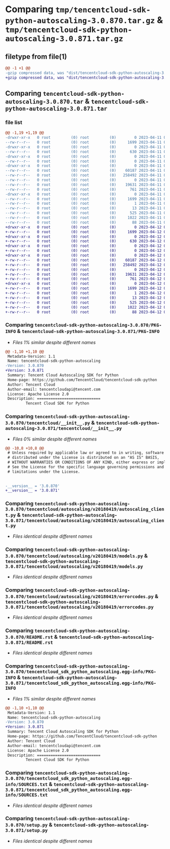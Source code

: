 # Comparing `tmp/tencentcloud-sdk-python-autoscaling-3.0.870.tar.gz` & `tmp/tencentcloud-sdk-python-autoscaling-3.0.871.tar.gz`

## filetype from file(1)

```diff
@@ -1 +1 @@
-gzip compressed data, was "dist/tencentcloud-sdk-python-autoscaling-3.0.870.tar", last modified: Tue Apr 11 03:20:11 2023, max compression
+gzip compressed data, was "dist/tencentcloud-sdk-python-autoscaling-3.0.871.tar", last modified: Wed Apr 12 00:15:57 2023, max compression
```

## Comparing `tencentcloud-sdk-python-autoscaling-3.0.870.tar` & `tencentcloud-sdk-python-autoscaling-3.0.871.tar`

### file list

```diff
@@ -1,19 +1,19 @@
-drwxr-xr-x   0 root         (0) root         (0)        0 2023-04-11 03:20:11.000000 tencentcloud-sdk-python-autoscaling-3.0.870/
--rw-r--r--   0 root         (0) root         (0)     1699 2023-04-11 03:20:11.000000 tencentcloud-sdk-python-autoscaling-3.0.870/PKG-INFO
-drwxr-xr-x   0 root         (0) root         (0)        0 2023-04-11 03:20:11.000000 tencentcloud-sdk-python-autoscaling-3.0.870/tencentcloud/
--rw-r--r--   0 root         (0) root         (0)      630 2023-04-11 03:20:11.000000 tencentcloud-sdk-python-autoscaling-3.0.870/tencentcloud/__init__.py
-drwxr-xr-x   0 root         (0) root         (0)        0 2023-04-11 03:20:11.000000 tencentcloud-sdk-python-autoscaling-3.0.870/tencentcloud/autoscaling/
--rw-r--r--   0 root         (0) root         (0)        0 2023-04-11 03:20:11.000000 tencentcloud-sdk-python-autoscaling-3.0.870/tencentcloud/autoscaling/__init__.py
-drwxr-xr-x   0 root         (0) root         (0)        0 2023-04-11 03:20:11.000000 tencentcloud-sdk-python-autoscaling-3.0.870/tencentcloud/autoscaling/v20180419/
--rw-r--r--   0 root         (0) root         (0)    60187 2023-04-11 03:20:11.000000 tencentcloud-sdk-python-autoscaling-3.0.870/tencentcloud/autoscaling/v20180419/autoscaling_client.py
--rw-r--r--   0 root         (0) root         (0)   258492 2023-04-11 03:20:11.000000 tencentcloud-sdk-python-autoscaling-3.0.870/tencentcloud/autoscaling/v20180419/models.py
--rw-r--r--   0 root         (0) root         (0)        0 2023-04-11 03:20:11.000000 tencentcloud-sdk-python-autoscaling-3.0.870/tencentcloud/autoscaling/v20180419/__init__.py
--rw-r--r--   0 root         (0) root         (0)    19631 2023-04-11 03:20:11.000000 tencentcloud-sdk-python-autoscaling-3.0.870/tencentcloud/autoscaling/v20180419/errorcodes.py
--rw-r--r--   0 root         (0) root         (0)      761 2023-04-11 03:20:11.000000 tencentcloud-sdk-python-autoscaling-3.0.870/README.rst
-drwxr-xr-x   0 root         (0) root         (0)        0 2023-04-11 03:20:11.000000 tencentcloud-sdk-python-autoscaling-3.0.870/tencentcloud_sdk_python_autoscaling.egg-info/
--rw-r--r--   0 root         (0) root         (0)     1699 2023-04-11 03:20:11.000000 tencentcloud-sdk-python-autoscaling-3.0.870/tencentcloud_sdk_python_autoscaling.egg-info/PKG-INFO
--rw-r--r--   0 root         (0) root         (0)        1 2023-04-11 03:20:11.000000 tencentcloud-sdk-python-autoscaling-3.0.870/tencentcloud_sdk_python_autoscaling.egg-info/dependency_links.txt
--rw-r--r--   0 root         (0) root         (0)       13 2023-04-11 03:20:11.000000 tencentcloud-sdk-python-autoscaling-3.0.870/tencentcloud_sdk_python_autoscaling.egg-info/top_level.txt
--rw-r--r--   0 root         (0) root         (0)      525 2023-04-11 03:20:11.000000 tencentcloud-sdk-python-autoscaling-3.0.870/tencentcloud_sdk_python_autoscaling.egg-info/SOURCES.txt
--rw-r--r--   0 root         (0) root         (0)     1022 2023-04-11 03:20:11.000000 tencentcloud-sdk-python-autoscaling-3.0.870/setup.py
--rw-r--r--   0 root         (0) root         (0)       88 2023-04-11 03:20:11.000000 tencentcloud-sdk-python-autoscaling-3.0.870/setup.cfg
+drwxr-xr-x   0 root         (0) root         (0)        0 2023-04-12 00:15:57.000000 tencentcloud-sdk-python-autoscaling-3.0.871/
+-rw-r--r--   0 root         (0) root         (0)     1699 2023-04-12 00:15:57.000000 tencentcloud-sdk-python-autoscaling-3.0.871/PKG-INFO
+drwxr-xr-x   0 root         (0) root         (0)        0 2023-04-12 00:15:57.000000 tencentcloud-sdk-python-autoscaling-3.0.871/tencentcloud/
+-rw-r--r--   0 root         (0) root         (0)      630 2023-04-12 00:15:57.000000 tencentcloud-sdk-python-autoscaling-3.0.871/tencentcloud/__init__.py
+drwxr-xr-x   0 root         (0) root         (0)        0 2023-04-12 00:15:57.000000 tencentcloud-sdk-python-autoscaling-3.0.871/tencentcloud/autoscaling/
+-rw-r--r--   0 root         (0) root         (0)        0 2023-04-12 00:15:57.000000 tencentcloud-sdk-python-autoscaling-3.0.871/tencentcloud/autoscaling/__init__.py
+drwxr-xr-x   0 root         (0) root         (0)        0 2023-04-12 00:15:57.000000 tencentcloud-sdk-python-autoscaling-3.0.871/tencentcloud/autoscaling/v20180419/
+-rw-r--r--   0 root         (0) root         (0)    60187 2023-04-12 00:15:57.000000 tencentcloud-sdk-python-autoscaling-3.0.871/tencentcloud/autoscaling/v20180419/autoscaling_client.py
+-rw-r--r--   0 root         (0) root         (0)   258492 2023-04-12 00:15:57.000000 tencentcloud-sdk-python-autoscaling-3.0.871/tencentcloud/autoscaling/v20180419/models.py
+-rw-r--r--   0 root         (0) root         (0)        0 2023-04-12 00:15:57.000000 tencentcloud-sdk-python-autoscaling-3.0.871/tencentcloud/autoscaling/v20180419/__init__.py
+-rw-r--r--   0 root         (0) root         (0)    19631 2023-04-12 00:15:57.000000 tencentcloud-sdk-python-autoscaling-3.0.871/tencentcloud/autoscaling/v20180419/errorcodes.py
+-rw-r--r--   0 root         (0) root         (0)      761 2023-04-12 00:15:57.000000 tencentcloud-sdk-python-autoscaling-3.0.871/README.rst
+drwxr-xr-x   0 root         (0) root         (0)        0 2023-04-12 00:15:57.000000 tencentcloud-sdk-python-autoscaling-3.0.871/tencentcloud_sdk_python_autoscaling.egg-info/
+-rw-r--r--   0 root         (0) root         (0)     1699 2023-04-12 00:15:57.000000 tencentcloud-sdk-python-autoscaling-3.0.871/tencentcloud_sdk_python_autoscaling.egg-info/PKG-INFO
+-rw-r--r--   0 root         (0) root         (0)        1 2023-04-12 00:15:57.000000 tencentcloud-sdk-python-autoscaling-3.0.871/tencentcloud_sdk_python_autoscaling.egg-info/dependency_links.txt
+-rw-r--r--   0 root         (0) root         (0)       13 2023-04-12 00:15:57.000000 tencentcloud-sdk-python-autoscaling-3.0.871/tencentcloud_sdk_python_autoscaling.egg-info/top_level.txt
+-rw-r--r--   0 root         (0) root         (0)      525 2023-04-12 00:15:57.000000 tencentcloud-sdk-python-autoscaling-3.0.871/tencentcloud_sdk_python_autoscaling.egg-info/SOURCES.txt
+-rw-r--r--   0 root         (0) root         (0)     1022 2023-04-12 00:15:57.000000 tencentcloud-sdk-python-autoscaling-3.0.871/setup.py
+-rw-r--r--   0 root         (0) root         (0)       88 2023-04-12 00:15:57.000000 tencentcloud-sdk-python-autoscaling-3.0.871/setup.cfg
```

### Comparing `tencentcloud-sdk-python-autoscaling-3.0.870/PKG-INFO` & `tencentcloud-sdk-python-autoscaling-3.0.871/PKG-INFO`

 * *Files 1% similar despite different names*

```diff
@@ -1,10 +1,10 @@
 Metadata-Version: 1.1
 Name: tencentcloud-sdk-python-autoscaling
-Version: 3.0.870
+Version: 3.0.871
 Summary: Tencent Cloud Autoscaling SDK for Python
 Home-page: https://github.com/TencentCloud/tencentcloud-sdk-python
 Author: Tencent Cloud
 Author-email: tencentcloudapi@tencent.com
 License: Apache License 2.0
 Description: ============================
         Tencent Cloud SDK for Python
```

### Comparing `tencentcloud-sdk-python-autoscaling-3.0.870/tencentcloud/__init__.py` & `tencentcloud-sdk-python-autoscaling-3.0.871/tencentcloud/__init__.py`

 * *Files 0% similar despite different names*

```diff
@@ -10,8 +10,8 @@
 # Unless required by applicable law or agreed to in writing, software
 # distributed under the License is distributed on an "AS IS" BASIS,
 # WITHOUT WARRANTIES OR CONDITIONS OF ANY KIND, either express or implied.
 # See the License for the specific language governing permissions and
 # limitations under the License.
 
 
-__version__ = '3.0.870'
+__version__ = '3.0.871'
```

### Comparing `tencentcloud-sdk-python-autoscaling-3.0.870/tencentcloud/autoscaling/v20180419/autoscaling_client.py` & `tencentcloud-sdk-python-autoscaling-3.0.871/tencentcloud/autoscaling/v20180419/autoscaling_client.py`

 * *Files identical despite different names*

### Comparing `tencentcloud-sdk-python-autoscaling-3.0.870/tencentcloud/autoscaling/v20180419/models.py` & `tencentcloud-sdk-python-autoscaling-3.0.871/tencentcloud/autoscaling/v20180419/models.py`

 * *Files identical despite different names*

### Comparing `tencentcloud-sdk-python-autoscaling-3.0.870/tencentcloud/autoscaling/v20180419/errorcodes.py` & `tencentcloud-sdk-python-autoscaling-3.0.871/tencentcloud/autoscaling/v20180419/errorcodes.py`

 * *Files identical despite different names*

### Comparing `tencentcloud-sdk-python-autoscaling-3.0.870/README.rst` & `tencentcloud-sdk-python-autoscaling-3.0.871/README.rst`

 * *Files identical despite different names*

### Comparing `tencentcloud-sdk-python-autoscaling-3.0.870/tencentcloud_sdk_python_autoscaling.egg-info/PKG-INFO` & `tencentcloud-sdk-python-autoscaling-3.0.871/tencentcloud_sdk_python_autoscaling.egg-info/PKG-INFO`

 * *Files 1% similar despite different names*

```diff
@@ -1,10 +1,10 @@
 Metadata-Version: 1.1
 Name: tencentcloud-sdk-python-autoscaling
-Version: 3.0.870
+Version: 3.0.871
 Summary: Tencent Cloud Autoscaling SDK for Python
 Home-page: https://github.com/TencentCloud/tencentcloud-sdk-python
 Author: Tencent Cloud
 Author-email: tencentcloudapi@tencent.com
 License: Apache License 2.0
 Description: ============================
         Tencent Cloud SDK for Python
```

### Comparing `tencentcloud-sdk-python-autoscaling-3.0.870/tencentcloud_sdk_python_autoscaling.egg-info/SOURCES.txt` & `tencentcloud-sdk-python-autoscaling-3.0.871/tencentcloud_sdk_python_autoscaling.egg-info/SOURCES.txt`

 * *Files identical despite different names*

### Comparing `tencentcloud-sdk-python-autoscaling-3.0.870/setup.py` & `tencentcloud-sdk-python-autoscaling-3.0.871/setup.py`

 * *Files identical despite different names*

